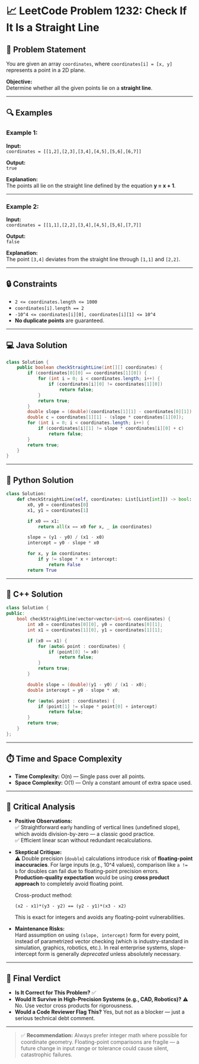 # 📈 LeetCode Problem 1232: Check If It Is a Straight Line
 
## 📘 Problem Statement
You are given an array `coordinates`, where `coordinates[i] = [x, y]` represents a point in a 2D plane.

**Objective:**  
Determine whether all the given points lie on a **straight line**.

---

## 🔍 Examples

### Example 1:
**Input:**  
`coordinates = [[1,2],[2,3],[3,4],[4,5],[5,6],[6,7]]`

**Output:**  
`true`

**Explanation:**  
The points all lie on the straight line defined by the equation **y = x + 1**.

---

### Example 2:
**Input:**  
`coordinates = [[1,1],[2,2],[3,4],[4,5],[5,6],[7,7]]`

**Output:**  
`false`

**Explanation:**  
The point `[3,4]` deviates from the straight line through `[1,1]` and `[2,2]`.

---

## 🔒 Constraints
- `2 <= coordinates.length <= 1000`
- `coordinates[i].length == 2`
- `-10^4 <= coordinates[i][0], coordinates[i][1] <= 10^4`
- **No duplicate points** are guaranteed.

---

## 💻 Java Solution
```java
class Solution {
    public boolean checkStraightLine(int[][] coordinates) {
        if (coordinates[0][0] == coordinates[1][0]) {
            for (int i = 0; i < coordinates.length; i++) {
                if (coordinates[i][0] != coordinates[1][0])
                    return false;
            }
            return true;
        }
        double slope = (double)(coordinates[1][1] - coordinates[0][1]) / (double)(coordinates[1][0] - coordinates[0][0]);
        double c = coordinates[1][1] - (slope * coordinates[1][0]);
        for (int i = 0; i < coordinates.length; i++) {
            if (coordinates[i][1] != slope * coordinates[i][0] + c)
                return false;
        }
        return true;
    }
}
```

---

## 🐍 Python Solution
```python
class Solution:
    def checkStraightLine(self, coordinates: List[List[int]]) -> bool:
        x0, y0 = coordinates[0]
        x1, y1 = coordinates[1]

        if x0 == x1:
            return all(x == x0 for x, _ in coordinates)

        slope = (y1 - y0) / (x1 - x0)
        intercept = y0 - slope * x0

        for x, y in coordinates:
            if y != slope * x + intercept:
                return False
        return True
```

---

## 💠 C++ Solution
```cpp
class Solution {
public:
    bool checkStraightLine(vector<vector<int>>& coordinates) {
        int x0 = coordinates[0][0], y0 = coordinates[0][1];
        int x1 = coordinates[1][0], y1 = coordinates[1][1];

        if (x0 == x1) {
            for (auto& point : coordinates) {
                if (point[0] != x0)
                    return false;
            }
            return true;
        }

        double slope = (double)(y1 - y0) / (x1 - x0);
        double intercept = y0 - slope * x0;

        for (auto& point : coordinates) {
            if (point[1] != slope * point[0] + intercept)
                return false;
        }
        return true;
    }
};
```

---

## ⏱️ Time and Space Complexity
- **Time Complexity:** O(n) — Single pass over all points.
- **Space Complexity:** O(1) — Only a constant amount of extra space used.

---

## 🌟 Critical Analysis

- **Positive Observations:**  
  ✅ Straightforward early handling of vertical lines (undefined slope), which avoids division-by-zero — a classic good practice.  
  ✅ Efficient linear scan without redundant recalculations.

- **Skeptical Critique:**  
  ⚠️ Double precision (`double`) calculations introduce risk of **floating-point inaccuracies**. For large inputs (e.g., 10^4 values), comparison like `a != b` for doubles can fail due to floating-point precision errors.  
  **Production-quality expectation** would be using **cross product approach** to completely avoid floating point.

  Cross-product method:
  ```text
  (x2 - x1)*(y3 - y2) == (y2 - y1)*(x3 - x2)
  ```
  This is exact for integers and avoids any floating-point vulnerabilities.

- **Maintenance Risks:**  
  Hard assumption on using `(slope, intercept)` form for every point, instead of parametrized vector checking (which is industry-standard in simulation, graphics, robotics, etc.). In real enterprise systems, slope-intercept form is generally *deprecated* unless absolutely necessary.

---

## 📢 Final Verdict
- **Is It Correct for This Problem?** ✅
- **Would It Survive in High-Precision Systems (e.g., CAD, Robotics)?** ⚠️ No. Use vector cross products for rigorousness.
- **Would a Code Reviewer Flag This?** Yes, but not as a blocker — just a serious technical debt comment.

---

> ✅ **Recommendation:** Always prefer integer math where possible for coordinate geometry. Floating-point comparisons are fragile — a future change in input range or tolerance could cause silent, catastrophic failures.
